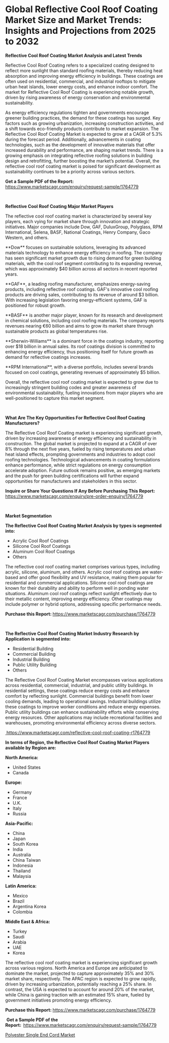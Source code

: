<p><h1>Global Reflective Cool Roof Coating Market Size and Market Trends: Insights and Projections from 2025 to 2032</h1></p><p><strong>Reflective Cool Roof Coating Market Analysis and Latest Trends</strong></p>
<p><p>Reflective Cool Roof Coating refers to a specialized coating designed to reflect more sunlight than standard roofing materials, thereby reducing heat absorption and improving energy efficiency in buildings. These coatings are often used on residential, commercial, and industrial rooftops to mitigate urban heat islands, lower energy costs, and enhance indoor comfort. The market for Reflective Cool Roof Coating is experiencing notable growth, driven by rising awareness of energy conservation and environmental sustainability.</p><p>As energy efficiency regulations tighten and governments encourage greener building practices, the demand for these coatings has surged. Key factors such as growing urbanization, increasing construction activities, and a shift towards eco-friendly products contribute to market expansion. The Reflective Cool Roof Coating Market is expected to grow at a CAGR of 5.3% during the forecast period. Additionally, advancements in coating technologies, such as the development of innovative materials that offer increased durability and performance, are shaping market trends. There is a growing emphasis on integrating reflective roofing solutions in building design and retrofitting, further boosting the market’s potential. Overall, the reflective cool roof coating market is poised for significant development as sustainability continues to be a priority across various sectors.</p></p>
<p><strong>Get a Sample PDF of the Report:&nbsp;</strong> <a href="https://www.marketscagr.com/enquiry/request-sample/1764779?utm_campaign=2994&utm_medium=2&utm_source=Github&utm_content=ia&utm_term=03042025&utm_id=reflective-cool-roof-coating">https://www.marketscagr.com/enquiry/request-sample/1764779</a></p>
<p>&nbsp;</p>
<p><strong>Reflective Cool Roof Coating Major Market Players</strong></p>
<p><p>The reflective cool roof coating market is characterized by several key players, each vying for market share through innovation and strategic initiatives. Major companies include Dow, GAF, DuluxGroup, Polyglass, RPM International, Selena, BASF, National Coatings, Henry Company, Gaco Western, and others.</p><p>**Dow** focuses on sustainable solutions, leveraging its advanced materials technology to enhance energy efficiency in roofing. The company has seen significant market growth due to rising demand for green building materials, with the cool roof segment contributing to its expanding revenue, which was approximately $40 billion across all sectors in recent reported years.</p><p>**GAF**, a leading roofing manufacturer, emphasizes energy-saving products, including reflective roof coatings. GAF's innovative cool roofing products are driving sales, contributing to its revenue of around $3 billion. With increasing legislation favoring energy-efficient systems, GAF is positioned for robust growth.</p><p>**BASF** is another major player, known for its research and development in chemical solutions, including cool roofing materials. The company reports revenues nearing €60 billion and aims to grow its market share through sustainable products as global temperatures rise.</p><p>**Sherwin-Williams** is a dominant force in the coatings industry, reporting over $18 billion in annual sales. Its roof coatings division is committed to enhancing energy efficiency, thus positioning itself for future growth as demand for reflective coatings increases.</p><p>**RPM International**, with a diverse portfolio, includes several brands focused on cool coatings, generating revenues of approximately $5 billion. </p><p>Overall, the reflective cool roof coating market is expected to grow due to increasingly stringent building codes and greater awareness of environmental sustainability, fueling innovations from major players who are well-positioned to capture this market segment.</p></p>
<p>&nbsp;</p>
<p><strong>What Are The Key Opportunities For Reflective Cool Roof Coating Manufacturers?</strong></p>
<p><p>The Reflective Cool Roof Coating market is experiencing significant growth, driven by increasing awareness of energy efficiency and sustainability in construction. The global market is projected to expand at a CAGR of over 8% through the next five years, fueled by rising temperatures and urban heat island effects, prompting governments and industries to adopt cool roofing technologies. Technological advancements in coating formulations enhance performance, while strict regulations on energy consumption accelerate adoption. Future outlook remains positive, as emerging markets and the push for green building certifications will further expand opportunities for manufacturers and stakeholders in this sector.</p></p>
<p><strong>Inquire or Share Your Questions If Any Before Purchasing This Report:</strong> <a href="https://www.marketscagr.com/enquiry/pre-order-enquiry/1764779?utm_campaign=2994&utm_medium=2&utm_source=Github&utm_content=ia&utm_term=03042025&utm_id=reflective-cool-roof-coating">https://www.marketscagr.com/enquiry/pre-order-enquiry/1764779</a></p>
<p>&nbsp;</p>
<p><strong>Market Segmentation</strong></p>
<p><strong>The Reflective Cool Roof Coating Market Analysis by types is segmented into:</strong></p>
<p><ul><li>Acrylic Cool Roof Coatings</li><li>Silicone Cool Roof Coatings</li><li>Aluminum Cool Roof Coatings</li><li>Others</li></ul></p>
<p><p>The reflective cool roof coating market comprises various types, including acrylic, silicone, aluminum, and others. Acrylic cool roof coatings are water-based and offer good flexibility and UV resistance, making them popular for residential and commercial applications. Silicone cool roof coatings are known for their durability and ability to perform well in ponding water situations. Aluminum cool roof coatings reflect sunlight effectively due to their metallic content, improving energy efficiency. Other coatings may include polymer or hybrid options, addressing specific performance needs.</p></p>
<p><strong>Purchase this Report:&nbsp;</strong><a href="https://www.marketscagr.com/purchase/1764779?utm_campaign=2994&utm_medium=2&utm_source=Github&utm_content=ia&utm_term=03042025&utm_id=reflective-cool-roof-coating">https://www.marketscagr.com/purchase/1764779</a></p>
<p>&nbsp;</p>
<p><strong>The Reflective Cool Roof Coating Market Industry Research by Application is segmented into:</strong></p>
<p><ul><li>Residential Building</li><li>Commercial Building</li><li>Industrial Building</li><li>Public Utility Building</li><li>Others</li></ul></p>
<p><p>The Reflective Cool Roof Coating Market encompasses various applications across residential, commercial, industrial, and public utility buildings. In residential settings, these coatings reduce energy costs and enhance comfort by reflecting sunlight. Commercial buildings benefit from lower cooling demands, leading to operational savings. Industrial buildings utilize these coatings to improve worker conditions and reduce energy expenses. Public utility buildings can enhance sustainability efforts while conserving energy resources. Other applications may include recreational facilities and warehouses, promoting environmental efficiency across diverse sectors.</p></p>
<p><a href="https://www.marketscagr.com/reflective-cool-roof-coating-r1764779?utm_campaign=2994&utm_medium=2&utm_source=Github&utm_content=ia&utm_term=03042025&utm_id=reflective-cool-roof-coating">&nbsp;https://www.marketscagr.com/reflective-cool-roof-coating-r1764779</a></p>
<p><strong>In terms of Region, the Reflective Cool Roof Coating Market Players available by Region are:</strong></p>
<p>
    <p> <strong> North America: </strong>
        <ul>
            <li>United States</li>
            <li>Canada</li>
        </ul>
        </p> 
    <p> <strong> Europe: </strong>
        <ul>
            <li>Germany</li>
            <li>France</li>
            <li>U.K.</li>
            <li>Italy</li>
            <li>Russia</li>
        </ul>
        </p> 
    <p> <strong> Asia-Pacific: </strong>
        <ul>
            <li>China</li>
            <li>Japan</li>
            <li>South Korea</li>
            <li>India</li>
            <li>Australia</li>
            <li>China Taiwan</li>
            <li>Indonesia</li>
            <li>Thailand</li>
            <li>Malaysia</li>
        </ul>
        </p> 
    <p> <strong> Latin America: </strong>
        <ul>
            <li>Mexico</li>
            <li>Brazil</li>
            <li>Argentina Korea</li>
            <li>Colombia</li>
        </ul>
        </p> 
    <p> <strong> Middle East & Africa: </strong>
        <ul>
            <li>Turkey</li>
            <li>Saudi</li>
            <li>Arabia</li>
            <li>UAE</li>
            <li>Korea</li>
        </ul>
    </p>
    </p>
<p><p>The reflective cool roof coating market is experiencing significant growth across various regions. North America and Europe are anticipated to dominate the market, projected to capture approximately 35% and 30% market share, respectively. The APAC region is expected to grow rapidly, driven by increasing urbanization, potentially reaching a 25% share. In contrast, the USA is expected to account for around 20% of the market, while China is gaining traction with an estimated 15% share, fueled by government initiatives promoting energy efficiency.</p></p>
<p><strong>Purchase this Report: </strong><a href="https://www.marketscagr.com/purchase/1764779?utm_campaign=2994&utm_medium=2&utm_source=Github&utm_content=ia&utm_term=03042025&utm_id=reflective-cool-roof-coating">https://www.marketscagr.com/purchase/1764779</a></p>
<p>&nbsp;<strong>Get a Sample PDF of the Report:&nbsp;&nbsp;</strong><a href="https://www.marketscagr.com/enquiry/request-sample/1764779?utm_campaign=2994&utm_medium=2&utm_source=Github&utm_content=ia&utm_term=03042025&utm_id=reflective-cool-roof-coating">https://www.marketscagr.com/enquiry/request-sample/1764779</a></p>
<p><strong></strong></p>
<p><p><a href="https://github.com/boysabotzoc/Market-Research-Report-List-1/blob/main/polyester-single-end-cord-market.md?utm_campaign=2994&utm_medium=2&utm_source=Github&utm_content=ia&utm_term=03042025&utm_id=reflective-cool-roof-coating">Polyester Single End Cord Market</a></p></p>